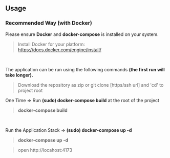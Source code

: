 ## Usage
### Recommended Way (with Docker)
Please ensure **Docker** and **docker-compose** is installed on your system.
>Install Docker for your platform: https://docs.docker.com/engine/install/
>
<br />

The application can be run using the following commands **(the first run will take longer).**

> Download the repository as zip or git clone [https/ssh url] and 'cd' to project root

One Time => Run **(sudo) docker-compose build** at the root of the project
>**docker-compose build**

<br />

Run the Application Stack => **(sudo) docker-compose up -d**
> **docker-compose up -d**

> open http://locahost:4173
